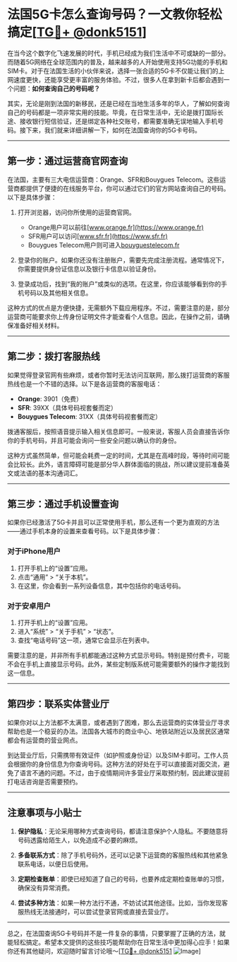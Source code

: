 # 法国5G卡怎么查询号码？一文教你轻松搞定[[TG💪+ @donk5151](https://t.me/s/donk5151)]

在当今这个数字化飞速发展的时代，手机已经成为我们生活中不可或缺的一部分。而随着5G网络在全球范围内的普及，越来越多的人开始使用支持5G功能的手机和SIM卡。对于在法国生活的小伙伴来说，选择一张合适的5G卡不仅能让我们的上网速度更快，还能享受更丰富的服务体验。不过，很多人在拿到新卡后都会遇到一个问题：**如何查询自己的号码呢？**

其实，无论是刚到法国的新移民，还是已经在当地生活多年的华人，了解如何查询自己的号码都是一项非常实用的技能。毕竟，在日常生活中，无论是拨打国际长途、接收银行短信验证，还是绑定各种社交账号，都需要准确无误地输入手机号码。接下来，我们就来详细讲解一下，如何在法国查询你的5G卡号码。

---

## **第一步：通过运营商官网查询**

在法国，主要有三大电信运营商：Orange、SFR和Bouygues Telecom。这些运营商都提供了便捷的在线服务平台，你可以通过它们的官方网站查询自己的号码。以下是具体步骤：

1. 打开浏览器，访问你所使用的运营商官网。
   - Orange用户可以前往[www.orange.fr](https://www.orange.fr)
   - SFR用户可以访问[www.sfr.fr](https://www.sfr.fr)
   - Bouygues Telecom用户则可进入[bouyguestelecom.fr](https://www.bouyguestelecom.fr)

2. 登录你的账户。如果你还没有注册账户，需要先完成注册流程。通常情况下，你需要提供身份证信息以及银行卡信息以验证身份。

3. 登录成功后，找到“我的账户”或类似的选项。在这里，你应该能够看到你的手机号码以及其他相关信息。

这种方式的优点是方便快捷，无需额外下载应用程序。不过，需要注意的是，部分运营商可能要求你上传身份证明文件才能查看个人信息。因此，在操作之前，请确保准备好相关材料。

---

## **第二步：拨打客服热线**

如果觉得登录官网有些麻烦，或者你暂时无法访问互联网，那么拨打运营商的客服热线也是一个不错的选择。以下是各运营商的客服电话：

- **Orange**: 3901（免费）
- **SFR**: 39XX（具体号码视套餐而定）
- **Bouygues Telecom**: 31XX（具体号码视套餐而定）

拨通客服后，按照语音提示输入相关信息即可。一般来说，客服人员会直接告诉你你的手机号码，并且可能会询问一些安全问题以确认你的身份。

这种方式虽然简单，但可能会耗费一定的时间，尤其是在高峰时段，等待时间可能会比较长。此外，语言障碍可能是部分华人群体面临的挑战，所以建议提前准备英文或法语的基本沟通词汇。

---

## **第三步：通过手机设置查询**

如果你已经激活了5G卡并且可以正常使用手机，那么还有一个更为直观的方法——通过手机本身的设置来查看号码。以下是具体步骤：

### **对于iPhone用户**
1. 打开手机上的“设置”应用。
2. 点击“通用” > “关于本机”。
3. 在这里，你会看到一系列设备信息，其中包括你的电话号码。

### **对于安卓用户**
1. 打开手机上的“设置”应用。
2. 进入“系统” > “关于手机” > “状态”。
3. 查找“电话号码”这一项，通常它会显示在列表中。

需要注意的是，并非所有手机都能通过这种方式显示号码。特别是预付费卡，可能不会在手机上直接显示号码。此外，某些定制版系统可能需要额外的操作才能找到这一信息。

---

## **第四步：联系实体营业厅**

如果你对以上方法都不太满意，或者遇到了困难，那么去运营商的实体营业厅寻求帮助也是一个稳妥的办法。法国各大城市的商业中心、地铁站附近以及居民区通常都会有运营商的营业网点。

到达营业厅后，只需携带有效证件（如护照或身份证）以及SIM卡即可。工作人员会根据你的身份信息为你查询号码。这种方法的好处在于可以直接面对面交流，避免了语言不通的问题。不过，由于疫情期间许多营业厅采取预约制，因此建议提前打电话咨询是否需要预约。

---

## **注意事项与小贴士**

1. **保护隐私**：无论采用哪种方式查询号码，都请注意保护个人隐私。不要随意将号码透露给陌生人，以免造成不必要的麻烦。
   
2. **多备联系方式**：除了手机号码外，还可以记录下运营商的客服热线和其他紧急联系电话，以便日后使用。

3. **定期检查账单**：即使已经知道了自己的号码，也要养成定期检查账单的习惯，确保没有异常消费。

4. **尝试多种方法**：如果一种方法行不通，不妨试试其他途径。比如，当你发现客服热线无法接通时，可以尝试登录官网或直接去营业厅。

---

总之，在法国查询5G卡号码并不是一件复杂的事情，只要掌握了正确的方法，就能轻松搞定。希望本文提供的这些技巧能帮助你在日常生活中更加得心应手！如果你还有其他疑问，欢迎随时留言讨论哦～[[TG💪+ @donk5151](https://t.me/s/donk5151) ![Image](https://i.postimg.cc/rwNCRYN7/Snipaste-2025-04-30-17-27-05.png)]